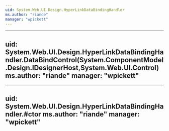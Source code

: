 ```yaml
---
uid: System.Web.UI.Design.HyperLinkDataBindingHandler
ms.author: "riande"
manager: "wpickett"
---
```


---
uid: System.Web.UI.Design.HyperLinkDataBindingHandler.DataBindControl(System.ComponentModel.Design.IDesignerHost,System.Web.UI.Control)
ms.author: "riande"
manager: "wpickett"
---

---
uid: System.Web.UI.Design.HyperLinkDataBindingHandler.#ctor
ms.author: "riande"
manager: "wpickett"
---
